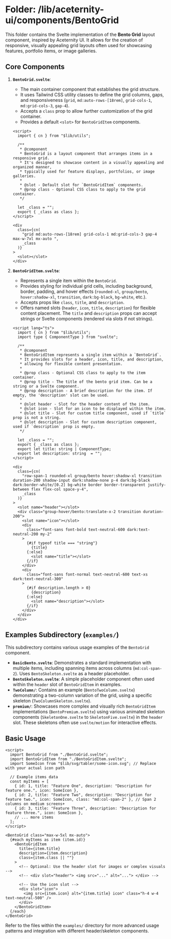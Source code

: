 # Folder: /lib/aceternity-ui/components/BentoGrid

This folder contains the Svelte implementation of the **Bento Grid** layout component, inspired by Aceternity UI. It allows for the creation of responsive, visually appealing grid layouts often used for showcasing features, portfolio items, or image galleries.

## Core Components

1.  **`BentoGrid.svelte`**:
    *   The main container component that establishes the grid structure.
    *   It uses Tailwind CSS utility classes to define the grid columns, gaps, and responsiveness (`grid`, `md:auto-rows-[18rem]`, `grid-cols-1`, `md:grid-cols-3`, `gap-4`).
    *   Accepts a `class` prop to allow further customization of the grid container.
    *   Provides a default `<slot>` for `BentoGridItem` components.

    ```svelte svelte-animations-docs/src/lib/aceternity-ui/components/BentoGrid/BentoGrid.svelte
    <script>
      import { cn } from "$lib/utils";
    
      /**
       * @component
       * BentoGrid is a layout component that arranges items in a responsive grid.
       * It's designed to showcase content in a visually appealing and organized manner,
       * typically used for feature displays, portfolios, or image galleries.
       *
       * @slot - Default slot for `BentoGridItem` components.
       * @prop class - Optional CSS class to apply to the grid container.
       */
    
      let _class = "";
      export { _class as class };
    </script>
    
    <div
      class={cn(
        "grid md:auto-rows-[18rem] grid-cols-1 md:grid-cols-3 gap-4 max-w-7xl mx-auto ",
        _class
      )}
    >
      <slot></slot>
    </div>
    ```

2.  **`BentoGridItem.svelte`**:
    *   Represents a single item within the `BentoGrid`.
    *   Provides styling for individual grid cells, including background, border, padding, and hover effects (`rounded-xl`, `group/bento`, `hover:shadow-xl`, `transition`, `dark:bg-black`, `bg-white`, etc.).
    *   Accepts props like `class`, `title`, and `description`.
    *   Offers named slots (`header`, `icon`, `title`, `description`) for flexible content placement. The `title` and `description` props can accept strings or Svelte components (rendered via slots if not strings).

    ```svelte svelte-animations-docs/src/lib/aceternity-ui/components/BentoGrid/BentoGridItem.svelte
    <script lang="ts">
      import { cn } from "$lib/utils";
      import type { ComponentType } from "svelte";
    
      /**
       * @component
       * BentoGridItem represents a single item within a `BentoGrid`.
       * It provides slots for a header, icon, title, and description,
       * allowing for flexible content presentation.
       *
       * @prop class - Optional CSS class to apply to the item container.
       * @prop title - The title of the bento grid item. Can be a string or a Svelte component.
       * @prop description - A brief description for the item. If empty, the 'description' slot can be used.
       *
       * @slot header - Slot for the header content of the item.
       * @slot icon - Slot for an icon to be displayed within the item.
       * @slot title - Slot for custom title component, used if `title` prop is not a string.
       * @slot description - Slot for custom description component, used if `description` prop is empty.
       */
    
      let _class = "";
      export { _class as class };
      export let title: string | ComponentType;
      export let description: string  = "";
    </script>
    
    <div
      class={cn(
        "row-span-1 rounded-xl group/bento hover:shadow-xl transition duration-200 shadow-input dark:shadow-none p-4 dark:bg-black dark:border-white/[0.2] bg-white border border-transparent justify-between flex flex-col space-y-4",
        _class
      )}
    >
      <slot name="header"></slot>
      <div class="group-hover/bento:translate-x-2 transition duration-200">
        <slot name="icon"></slot>
        <div
          class="font-sans font-bold text-neutral-600 dark:text-neutral-200 my-2"
        >
          {#if typeof title === "string"}
            {title}
          {:else}
            <slot name="title"></slot>
          {/if}
        </div>
        <div
          class="font-sans font-normal text-neutral-600 text-xs dark:text-neutral-300"
        >
          {#if description.length > 0}
            {description}
          {:else}
            <slot name="description"></slot>
          {/if}
        </div>
      </div>
    </div>
    ```

## Examples Subdirectory (`examples/`)

This subdirectory contains various usage examples of the `BentoGrid` component.

-   **`BasicBento.svelte`**: Demonstrates a standard implementation with multiple items, including spanning items across columns (`md:col-span-2`). Uses `BentoSkeleton.svelte` as a header placeholder.
-   **`BentoSkeleton.svelte`**: A simple placeholder component often used within the `header` slot of `BentoGridItem` in examples.
-   **`TwoColumn/`**: Contains an example (`BentoTwoColumn.svelte`) demonstrating a two-column variation of the grid, using a specific skeleton (`TwoColumnSkeleton.svelte`).
-   **`premium/`**: Showcases more complex and visually rich `BentoGridItem` implementations (`BentoPremium.svelte`) using various animated skeleton components (`SkeletonOne.svelte` to `SkeletonFive.svelte`) in the `header` slot. These skeletons often use `svelte/motion` for interactive effects.

## Basic Usage

```svelte /dev/null/BasicBentoUsage.svelte
<script>
  import BentoGrid from "./BentoGrid.svelte";
  import BentoGridItem from "./BentoGridItem.svelte";
  import SomeIcon from "$lib/svg/tabler/some-icon.svg"; // Replace with your actual icon path

  // Example items data
  const myItems = [
    { id: 1, title: "Feature One", description: "Description for feature one.", icon: SomeIcon },
    { id: 2, title: "Feature Two", description: "Description for feature two.", icon: SomeIcon, class: "md:col-span-2" }, // Span 2 columns on medium screens+
    { id: 3, title: "Feature Three", description: "Description for feature three.", icon: SomeIcon },
    // ... more items
  ];
</script>

<BentoGrid class="max-w-5xl mx-auto">
  {#each myItems as item (item.id)}
    <BentoGridItem
      title={item.title}
      description={item.description}
      class={item.class || ""}
    >
      <!-- Optional: Use the header slot for images or complex visuals -->
      <!-- <div slot="header"> <img src="..." alt="..."> </div> -->

      <!-- Use the icon slot -->
      <div slot="icon">
        <img src={item.icon} alt="{item.title} icon" class="h-4 w-4 text-neutral-500" />
      </div>
    </BentoGridItem>
  {/each}
</BentoGrid>
```

Refer to the files within the `examples/` directory for more advanced usage patterns and integration with different header/skeleton components.